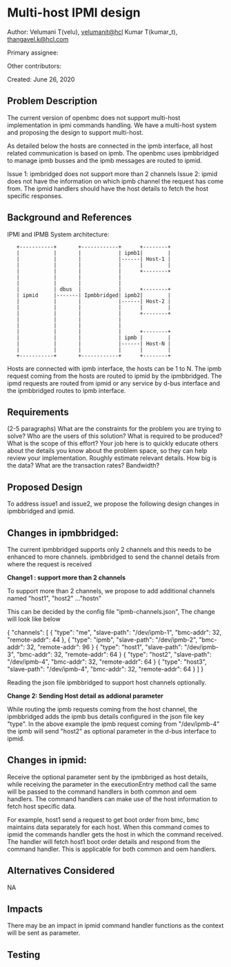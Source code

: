 # Multi-host IPMI design

Author:
  Velumani T(velu),  [velumanit@hcl](mailto:velumanit@hcl.com)
  Kumar T(kumar_t), [thangavel.k@hcl.com](mailto:thangavel.k@hcl.com)

Primary assignee:
 
Other contributors:
 
Created:
 June 26, 2020

## Problem Description
The current version of openbmc does not support multi-host implementation in ipmi 
commands handling. We have a multi-host system and proposing the design to 
support multi-host.

As detailed below the hosts are connected in the ipmb interface, all host 
related communication is based on ipmb. The openbmc uses ipmbbridged to manage 
ipmb busses and the ipmb messages are routed to ipmid.

Issue 1: ipmbridged does not support more than 2 channels
Issue 2: ipmid does not have the information on which ipmb channel the request 
has come from. The ipmid handlers should have the host details to fetch the 
host specific responses.

## Background and References
IPMI and IPMB System architecture:
       
       +-----------+       +------------+      +--------+
       |           |       |            | ipmb1|        |
       |           |       |            |------| Host-1 |
       |           |       |            |      |        |
       |           |       |            |      +--------+
       |           |       |            |
       |           |       |            |                   
       |           | dbus  |            |      +--------+   
       | ipmid     |-------| Ipmbbridged| ipmb2|        |   
       |           |       |            |------| Host-2 |   
       |           |       |            |      |        |   
       |           |       |            |      +--------+   
       |           |       |            |
       |           |       |            |                   
       |           |       |            |      +--------+   
       |           |       |            | ipmb |        |   
       |           |       |            |------| Host-N |   
       |           |       |            |      |        |   
       +-----------+       +------------+      +--------+   
Hosts are connected with ipmb interface, the hosts can be 1 to N. The ipmb 
request coming from the hosts are routed to ipmid by the ipmbbridged.
The ipmd requests are routed from ipmid or any service by d-bus interface and
the ipmbbridged routes to ipmb interface.
## Requirements
(2-5 paragraphs) What are the constraints for the problem you are trying to
solve? Who are the users of this solution? What is required to be produced?
What is the scope of this effort? Your job here is to quickly educate others
about the details you know about the problem space, so they can help review
your implementation. Roughly estimate relevant details. How big is the data?
What are the transaction rates? Bandwidth?

## Proposed Design

To address issue1 and issue2, we propose the following design changes in 
ipmbbridged and ipmid.

Changes in ipmbbridged:
-----
The current ipmbbridged supports only 2 channels and this needs to be 
enhanced to more channels.
ipmbbridged to send the channel details from where the request is received

**Change1 : support more than 2 channels**

To support more than 2 channels, we propose to add additional channels named 
"host1", "host2" ..."hostn"

This can be decided by the config file "ipmb-channels.json", The change will 
look like below

{
  "channels": [
    {
      "type": "me",
      "slave-path": "/dev/ipmb-1",
      "bmc-addr": 32,
      "remote-addr": 44
    },
    {
      "type": "ipmb",
      "slave-path": "/dev/ipmb-2",
      "bmc-addr": 32,
      "remote-addr": 96
    }
	{
      "type": "host1",
      "slave-path": "/dev/ipmb-3",
      "bmc-addr": 32,
      "remote-addr": 64
    }
	{
      "type": "host2",
      "slave-path": "/dev/ipmb-4",
      "bmc-addr": 32,
      "remote-addr": 64
    }
	{
      "type": "host3",
      "slave-path": "/dev/ipmb-4",
      "bmc-addr": 32,
      "remote-addr": 64
    }
  ]
}

Reading the json file ipmbbridged to support host channels optionally.

**Change 2: Sending Host detail as addional parameter**

While routing the ipmb requests coming from the host channel, the ipmbbridged 
adds the ipmb bus details configured in the json file key "type". 
In the above example the ipmb request coming from "/dev/ipmb-4" the ipmb will 
send "host2" as optional parameter in the d-bus interface to ipmid.

Changes in ipmid:
--------
Receive the optional parameter sent by the ipmbbriged as host details, while 
receiving the parameter in the executionEntry method call the same will be 
passed to the command handlers in both common and oem handlers.
The command handlers can make use of the host information to fetch host 
specific data.

For example, host1 send a request to get boot order from bmc, bmc maintains 
data separately for each host. When this command comes to ipmid the commands 
handler gets the host in which the command received. The handler will fetch
host1 boot order details and respond from the command handler. This is 
applicable for both common and oem handlers.


## Alternatives Considered
NA

## Impacts
There may be an impact in ipmid command handler functions as the context will be  sent as parameter.

## Testing

<!--stackedit_data:
eyJoaXN0b3J5IjpbLTYwOTc4MTQzMV19
-->